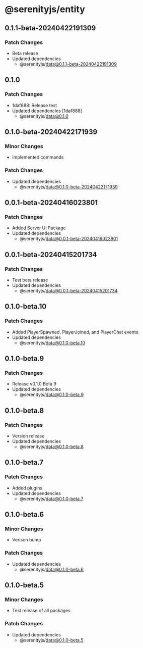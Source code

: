 # @serenityjs/entity

## 0.1.1-beta-20240422191309

### Patch Changes

- Beta release
- Updated dependencies
  - @serenityjs/data@0.1.1-beta-20240422191309

## 0.1.0

### Patch Changes

- 1daf888: Release test
- Updated dependencies [1daf888]
  - @serenityjs/data@0.1.0

## 0.1.0-beta-20240422171939

### Minor Changes

- Implemented commands

### Patch Changes

- Updated dependencies
  - @serenityjs/data@0.1.0-beta-20240422171939

## 0.0.1-beta-20240416023801

### Patch Changes

- Added Server Ui Package
- Updated dependencies
  - @serenityjs/data@0.0.1-beta-20240416023801

## 0.0.1-beta-20240415201734

### Patch Changes

- Test beta release
- Updated dependencies
  - @serenityjs/data@0.0.1-beta-20240415201734

## 0.1.0-beta.10

### Patch Changes

- Added PlayerSpawned, PlayerJoined, and PlayerChat events
- Updated dependencies
  - @serenityjs/data@0.1.0-beta.10

## 0.1.0-beta.9

### Patch Changes

- Release v0.1.0 Beta 9
- Updated dependencies
  - @serenityjs/data@0.1.0-beta.9

## 0.1.0-beta.8

### Patch Changes

- Version release
- Updated dependencies
  - @serenityjs/data@0.1.0-beta.8

## 0.1.0-beta.7

### Patch Changes

- Added plugins
- Updated dependencies
  - @serenityjs/data@0.1.0-beta.7

## 0.1.0-beta.6

### Minor Changes

- Verison bump

### Patch Changes

- Updated dependencies
  - @serenityjs/data@0.1.0-beta.6

## 0.1.0-beta.5

### Minor Changes

- Test release of all packages

### Patch Changes

- Updated dependencies
  - @serenityjs/data@0.1.0-beta.5
